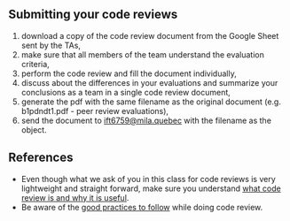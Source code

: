 ## Submitting your code reviews

1. download a copy of the code review document from the Google Sheet sent by the TAs,
2. make sure that all members of the team understand the evaluation criteria,
3. perform the code review and fill the document individually,
4. discuss about the differences in your evaluations and summarize your conclusions as a team in a single code review document,
5. generate the pdf with the same filename as the original document (e.g. b1pdndt1.pdf - peer review evaluations),
6. send the document to ift6759@mila.quebec with the filename as the object.

## References

- Even though what we ask of you in this class for code reviews is very lightweight and straight forward, make sure you understand [what code review is and why it is useful](https://en.wikipedia.org/wiki/Code_review).
- Be aware of the [good practices to follow](https://mtlynch.io/human-code-reviews-1) while doing code review.
